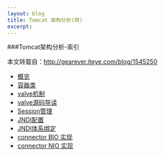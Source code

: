 ```yaml
---
layout: blog
title: Tomcat 架构分析(转)
excerpt: 
---
```


###Tomcat架构分析-索引

本文转载自：http://gearever.iteye.com/blog/1545250

* [概览](http://gearever.iteye.com/blog/1532822)
* [容器类](http://gearever.iteye.com/blog/1533678)
* [valve机制](http://gearever.iteye.com/blog/1536022)
* [valve源码导读](http://gearever.iteye.com/blog/1540028)
* [Session管理](http://gearever.iteye.com/blog/1546423)
* [JNDI配置](http://gearever.iteye.com/blog/1554295)
* [JNDI体系绑定](http://gearever.iteye.com/blog/1560135)
* [connector BIO 实现](http://gearever.iteye.com/blog/1841586)
* [connector NIO 实现](http://gearever.iteye.com/blog/1844203)



